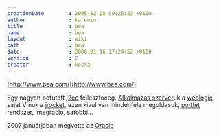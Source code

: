 ```yaml
---
creationDate        : 2005-02-08 09:25:23 +0100 
author              : karenin 
title               : bea 
name                : bea 
layout              : wiki 
path                : bea 
date                : 2008-01-16 17:24:52 +0100 
version             : 2 
creator             : kocka 
---
```

[http://www.bea.com/](http://www.bea.com/)

Egy nagyon befutott [j2ee](j2ee.html) fejlesztoceg. [Alkalmazas szerver](Alkalmazas%20Szerver.html)uk a [weblogic](weblogic.html), sajat Vmuk a [jrocket](jrocket.html), ezen kivul van mindenfele megoldasuk, [portlet](portlet.html) rendszer, integracio, satobbi...

2007 januárjában megvette az [Oracle](Oracle.html)
